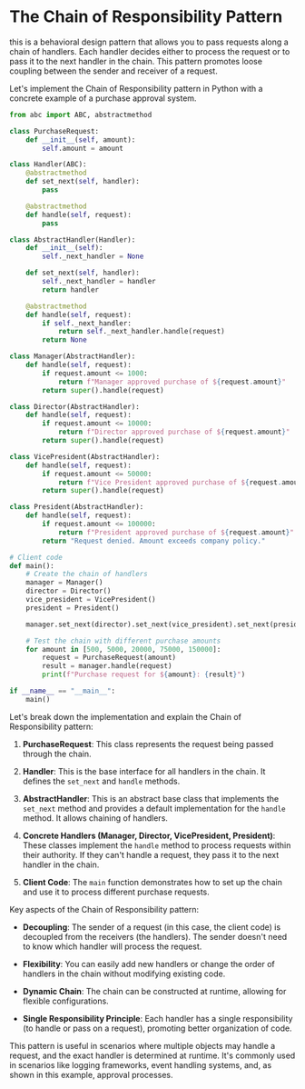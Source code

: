 # The Chain of Responsibility Pattern 
this is a behavioral design pattern that allows you to pass requests along a chain of handlers. Each handler decides either to process the request or to pass it to the next handler in the chain. This pattern promotes loose coupling between the sender and receiver of a request.

Let's implement the Chain of Responsibility pattern in Python with a concrete example of a purchase approval system.

```python
from abc import ABC, abstractmethod

class PurchaseRequest:
    def __init__(self, amount):
        self.amount = amount

class Handler(ABC):
    @abstractmethod
    def set_next(self, handler):
        pass

    @abstractmethod
    def handle(self, request):
        pass

class AbstractHandler(Handler):
    def __init__(self):
        self._next_handler = None

    def set_next(self, handler):
        self._next_handler = handler
        return handler

    @abstractmethod
    def handle(self, request):
        if self._next_handler:
            return self._next_handler.handle(request)
        return None

class Manager(AbstractHandler):
    def handle(self, request):
        if request.amount <= 1000:
            return f"Manager approved purchase of ${request.amount}"
        return super().handle(request)

class Director(AbstractHandler):
    def handle(self, request):
        if request.amount <= 10000:
            return f"Director approved purchase of ${request.amount}"
        return super().handle(request)

class VicePresident(AbstractHandler):
    def handle(self, request):
        if request.amount <= 50000:
            return f"Vice President approved purchase of ${request.amount}"
        return super().handle(request)

class President(AbstractHandler):
    def handle(self, request):
        if request.amount <= 100000:
            return f"President approved purchase of ${request.amount}"
        return "Request denied. Amount exceeds company policy."

# Client code
def main():
    # Create the chain of handlers
    manager = Manager()
    director = Director()
    vice_president = VicePresident()
    president = President()

    manager.set_next(director).set_next(vice_president).set_next(president)

    # Test the chain with different purchase amounts
    for amount in [500, 5000, 20000, 75000, 150000]:
        request = PurchaseRequest(amount)
        result = manager.handle(request)
        print(f"Purchase request for ${amount}: {result}")

if __name__ == "__main__":
    main()

```



Let's break down the implementation and explain the Chain of Responsibility pattern:

1. **PurchaseRequest**: This class represents the request being passed through the chain.

2. **Handler**: This is the base interface for all handlers in the chain. It defines the `set_next` and `handle` methods.

3. **AbstractHandler**: This is an abstract base class that implements the `set_next` method and provides a default implementation for the `handle` method. It allows chaining of handlers.

4. **Concrete Handlers (Manager, Director, VicePresident, President)**: These classes implement the `handle` method to process requests within their authority. If they can't handle a request, they pass it to the next handler in the chain.

5. **Client Code**: The `main` function demonstrates how to set up the chain and use it to process different purchase requests.

Key aspects of the Chain of Responsibility pattern:

- **Decoupling**: The sender of a request (in this case, the client code) is decoupled from the receivers (the handlers). The sender doesn't need to know which handler will process the request.

- **Flexibility**: You can easily add new handlers or change the order of handlers in the chain without modifying existing code.

- **Dynamic Chain**: The chain can be constructed at runtime, allowing for flexible configurations.

- **Single Responsibility Principle**: Each handler has a single responsibility (to handle or pass on a request), promoting better organization of code.

This pattern is useful in scenarios where multiple objects may handle a request, and the exact handler is determined at runtime. It's commonly used in scenarios like logging frameworks, event handling systems, and, as shown in this example, approval processes.